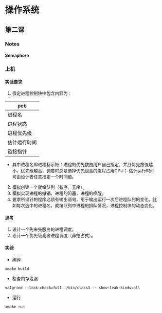 # 操作系统

## 第二课

### Notes

#### Semaphore

### 上机

#### 实验要求

1. 假定进程控制块中包含内容为：

| pcb    |
|--------|
| 进程名    |
| 进程状态   |
| 进程优先级  |
| 估计运行时间 |
| 链接指针   |

- 其中进程名即进程标示符：进程的优先数由用户自己指定，并且优先数值越小，优先级越高，调度时总是选择优先级高的进程占用CPU；
  估计运行时间可由设计者任意指定一个时间值。

2. 模拟创建一个就绪队列（有序，无序）。
3. 模拟实现进程的撤销，进程的阻塞，进程的唤醒。
4. 要求所设计的程序必须有输出语句，用于输出运行一次后进程队列的变化。比如每次选中的进程名，就绪队列中进程的排队情况，进程控制块的动态变化。

#### 思考

1. 设计一个先来先服务的进程调度。
2. 设计一个优先级高者进程调度（非抢占式）。

#### 实验

- 编译
```shell
xmake build
```

- 检查内存泄漏

```shell
valgrind --leak-check=full ./bin/class3 -- show-leak-kinds=all
```

- 运行
```shell
xmake run
```
